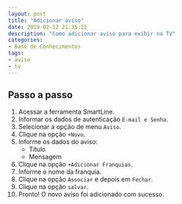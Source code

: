 ```yaml
---
layout: post
title: "Adicionar aviso"
date: 2019-02-12 21:35:22
description: "Como adicionar aviso para exibir na TV"
categories: 
- Base de Conhecimentos
tags:
- aviso 
- tv 
---
```


<!-- # Adicionar aviso -->

## Passo a passo

1. Acessar a ferramenta SmartLine.
2. Informar os dados de autenticação `E-mail e Senha`.
3. Selecionar a opção de menu `Aviso`.
4. Clique na opção `+Novo`.
6. Informe os dados do aviso:
	- Título
	- Mensagem
7. Clique na opção `+Adicionar Franquias`.
8. Informe o nome da franquia.
9. Clique na opção `Associar` e depois em `Fechar`.
7. Clique na opção `salvar`.
8. Pronto! O novo aviso foi adicionado com sucesso.